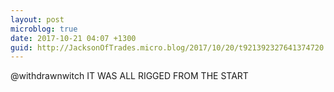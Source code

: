 ```yaml
---
layout: post
microblog: true
date: 2017-10-21 04:07 +1300
guid: http://JacksonOfTrades.micro.blog/2017/10/20/t921392327641374720.html
---
```

@withdrawnwitch IT WAS ALL RIGGED FROM THE START
